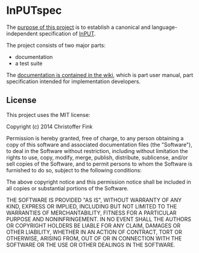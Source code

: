 InPUTspec
=========

The [purpose of this project][purpose] is to establish a canonical and
language-independent specification of [InPUT][].

The project consists of two major parts:

- documentation
- a test suite

The [documentation is contained in the wiki][wiki], which is part user
manual, part specification intended for implementation developers.


License
-------

This project uses the MIT license:

Copyright (c) 2014 Christoffer Fink

Permission is hereby granted, free of charge, to any person obtaining a copy
of this software and associated documentation files (the "Software"), to deal
in the Software without restriction, including without limitation the rights
to use, copy, modify, merge, publish, distribute, sublicense, and/or sell
copies of the Software, and to permit persons to whom the Software is
furnished to do so, subject to the following conditions:

The above copyright notice and this permission notice shall be included in all
copies or substantial portions of the Software.

THE SOFTWARE IS PROVIDED "AS IS", WITHOUT WARRANTY OF ANY KIND, EXPRESS OR
IMPLIED, INCLUDING BUT NOT LIMITED TO THE WARRANTIES OF MERCHANTABILITY,
FITNESS FOR A PARTICULAR PURPOSE AND NONINFRINGEMENT. IN NO EVENT SHALL THE
AUTHORS OR COPYRIGHT HOLDERS BE LIABLE FOR ANY CLAIM, DAMAGES OR OTHER
LIABILITY, WHETHER IN AN ACTION OF CONTRACT, TORT OR OTHERWISE, ARISING FROM,
OUT OF OR IN CONNECTION WITH THE SOFTWARE OR THE USE OR OTHER DEALINGS IN THE
SOFTWARE.

[InPUT]:    http://feldob.github.io/InPUT/
[wiki]:     https://github.com/finkn/InPUTspec/wiki
[purpose]:  https://github.com/finkn/InPUTspec/wiki/Purpose
